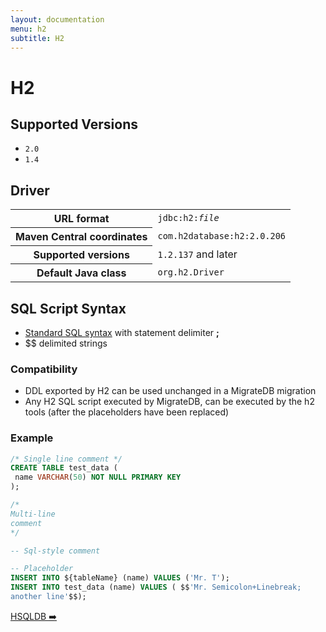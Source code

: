 ```yaml
---
layout: documentation
menu: h2
subtitle: H2
---
```


# H2

## Supported Versions

- `2.0`
- `1.4`

## Driver

<table class="table">
<tr>
<th>URL format</th>
<td><code>jdbc:h2:<i>file</i></code></td>
</tr>
<tr>
<th>Maven Central coordinates</th>
<td><code>com.h2database:h2:2.0.206</code></td>
</tr>
<tr>
<th>Supported versions</th>
<td><code>1.2.137</code> and later</td>
</tr>
<tr>
<th>Default Java class</th>
<td><code>org.h2.Driver</code></td>
</tr>
</table>

## SQL Script Syntax

- [Standard SQL syntax](/migratedb/documentation/concepts/migrations#sql-based-migrations#syntax) with statement delimiter **;**
- $$ delimited strings

### Compatibility

- DDL exported by H2 can be used unchanged in a MigrateDB migration
- Any H2 SQL script executed by MigrateDB, can be executed by the h2 tools (after the placeholders have been replaced)

### Example

```sql
/* Single line comment */
CREATE TABLE test_data (
 name VARCHAR(50) NOT NULL PRIMARY KEY
);

/*
Multi-line
comment
*/

-- Sql-style comment

-- Placeholder
INSERT INTO ${tableName} (name) VALUES ('Mr. T');
INSERT INTO test_data (name) VALUES ( $$'Mr. Semicolon+Linebreak;
another line'$$);
```

<p class="next-steps">
    <a class="btn btn-primary" href="/migratedb/documentation/database/hsqldb">HSQLDB ➡️</a>
</p>
